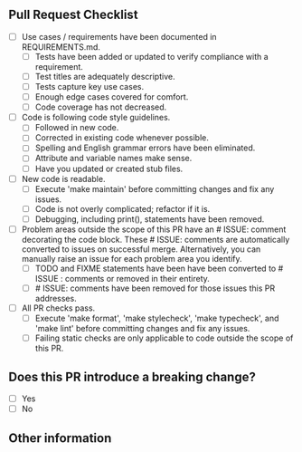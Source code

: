 ## Pull Request Checklist

- [ ] Use cases / requirements have been documented in REQUIREMENTS.md.
  - [ ] Tests have been added or updated to verify compliance with a
   requirement.
  - [ ] Test titles are adequately descriptive.
  - [ ] Tests capture key use cases.
  - [ ] Enough edge cases covered for comfort.
  - [ ] Code coverage has not decreased.
- [ ] Code is following code style guidelines.
  - [ ] Followed in new code.
  - [ ] Corrected in existing code whenever possible.
  - [ ] Spelling and English grammar errors have been eliminated.
  - [ ] Attribute and variable names make sense.
  - [ ] Have you updated or created stub files.
- [ ] New code is readable.
  - [ ] Execute 'make maintain' before committing changes and fix any issues.
  - [ ] Code is not overly complicated; refactor if it is.
  - [ ] Debugging, including print(), statements have been removed.
- [ ] Problem areas outside the scope of this PR have an # ISSUE: comment
 decorating the code block.  These # ISSUE: comments are automatically
  converted to issues on successful merge.  Alternatively, you can manually
   raise an issue for each problem area you identify.
  - [ ] TODO and FIXME statements have been have been converted to # ISSUE
 : comments or removed in their entirety.
  - [ ] \# ISSUE: comments have been removed for those issues this PR
   addresses.
- [ ] All PR checks pass.
  - [ ] Execute 'make format', 'make stylecheck', 'make typecheck', and 'make
   lint' before committing changes and fix any issues.
  - [ ] Failing static checks are only applicable to code outside the scope of
   this PR.

## Does this PR introduce a breaking change?
- [ ] Yes
- [ ] No

<!-- If yes, describe the impact and migration path below. -->

## Other information
<!-- Provide any other information that is import to this PR such as
screenshots if this impacts the GUI. -->
